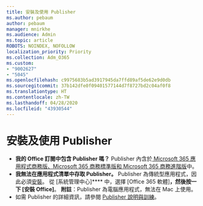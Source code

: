 ```yaml
---
title: 安裝及使用 Publisher
ms.author: pebaum
author: pebaum
manager: mnirkhe
ms.audience: Admin
ms.topic: article
ROBOTS: NOINDEX, NOFOLLOW
localization_priority: Priority
ms.collection: Adm_O365
ms.custom:
- "9002627"
- "5045"
ms.openlocfilehash: c9975683b5ad3917945da7ffd89af5de62e9d0db
ms.sourcegitcommit: 37b142dfe0f09401577144d7f8727bd2c04af0f8
ms.translationtype: HT
ms.contentlocale: zh-TW
ms.lasthandoff: 04/28/2020
ms.locfileid: "43930544"
---
```

# <a name="install-and-use-publisher"></a>安裝及使用 Publisher

- **我的 Office 訂閱中包含 Publisher 嗎？** Publisher 內含於[ Microsoft 365 應用程式商務版、Microsoft 365 商務標準版和 Microsoft 365 商務進階版](https://products.office.com/compare-all-microsoft-office-products?activetab=tab:primaryr2)中。
- **我無法在應用程式清單中存取 Publisher。**  Publisher 為傳統型應用程式，因此必須[安裝](https://support.office.com/article/Install-Office-apps-from-Office-365-dcf2d841-dac7-455b-9a77-fc8f7ee92702)。 從 [系統管理中心]**** 中，選擇 [Office 365 軟體]****，然後按一下 [安裝 Office]****。 **附註**：Publisher 為電腦應用程式，無法在 Mac 上使用。
- 如需 Publisher 的詳細資訊，請參閱 [Publisher 說明與訓練](https://support.office.com/publisher)。
